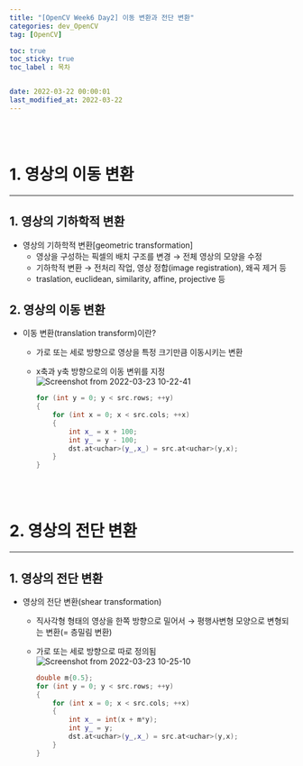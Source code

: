 ```yaml
---
title: "[OpenCV Week6 Day2] 이동 변환과 전단 변환"
categories: dev_OpenCV
tag: [OpenCV]

toc: true
toc_sticky: true
toc_label : 목차


date: 2022-03-22 00:00:01
last_modified_at: 2022-03-22
---
```

<br>
<br>

# 1. 영상의 이동 변환
---
## 1. 영상의 기하학적 변환
*  영상의 기하학적 변환[geometric transformation]
    - 영상을 구성하는 픽셀의 배치 구조를 변경 → 전체 영상의 모양을 수정
    - 기하학적 변환 → 전처리 작업, 영상 정합(image registration), 왜곡 제거 등
    - traslation, euclidean, similarity, affine, projective  등

## 2. 영상의 이동 변환
* 이동 변환(translation transform)이란?
    - 가로 또는 세로 방향으로 영상을 특정 크기만큼 이동시키는 변환
    - x축과 y축 방향으로의 이동 변위를 지정  
        ![Screenshot from 2022-03-23 10-22-41](https://user-images.githubusercontent.com/58837749/159603286-b1265df4-c936-4f7c-acb2-66997a0ed5de.png)

        ```cpp
        for (int y = 0; y < src.rows; ++y)
        {
            for (int x = 0; x < src.cols; ++x)
            {
                int x_ = x + 100;
                int y_ = y - 100;
                dst.at<uchar>(y_,x_) = src.at<uchar>(y,x);
            }
        }
        ```

<br>
<br>

# 2. 영상의 전단 변환
---
## 1. 영상의 전단 변환
* 영상의 전단 변환(shear transformation)
    - 직사각형 형태의 영상을 한쪽 방향으로 밀어서 → 평행사변형 모양으로 변형되는 변환(= 층밀림 변환)
    - 가로 또는 세로 방향으로 따로 정의됨  
        ![Screenshot from 2022-03-23 10-25-10](https://user-images.githubusercontent.com/58837749/159603531-401b6646-085a-45f3-b1d0-9b7a83ca9537.png)

        ```cpp
        double m{0.5};
        for (int y = 0; y < src.rows; ++y)
        {
            for (int x = 0; x < src.cols; ++x)
            {
                int x_ = int(x + m*y);
                int y_ = y;
                dst.at<uchar>(y_,x_) = src.at<uchar>(y,x);
            }
        }
        ```